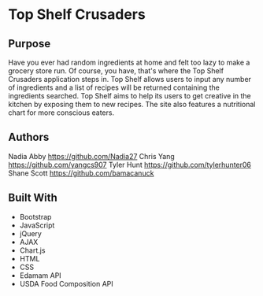 # Top Shelf Crusaders

## Purpose

Have you ever had random ingredients at home and felt too lazy to make a grocery store run. Of course, you have, that's where the Top Shelf Crusaders application steps in. Top Shelf allows users to input any number of ingredients and a list of recipes will be returned containing the ingredients searched.  Top Shelf aims to help its users to get creative in the kitchen by exposing them to new recipes. The site also features a nutritional chart for more conscious eaters.

## Authors

Nadia Abby https://github.com/Nadia27
Chris Yang https://github.com/yangcs907
Tyler Hunt https://github.com/tylerhunter06
Shane Scott https://github.com/bamacanuck

## Built With

+ Bootstrap
+ JavaScript
+ jQuery
+ AJAX
+ Chart.js
+ HTML
+ CSS
+ Edamam API
+ USDA Food Composition API
